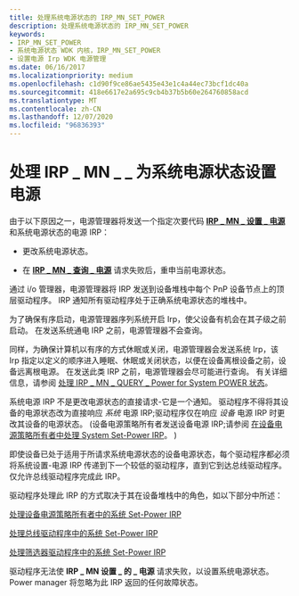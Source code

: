 ```yaml
---
title: 处理系统电源状态的 IRP_MN_SET_POWER
description: 处理系统电源状态的 IRP_MN_SET_POWER
keywords:
- IRP_MN_SET_POWER
- 系统电源状态 WDK 内核，IRP_MN_SET_POWER
- 设置电源 Irp WDK 电源管理
ms.date: 06/16/2017
ms.localizationpriority: medium
ms.openlocfilehash: c1d90f9ce86ae5435e43e1c4a44ec73bcf1dc40a
ms.sourcegitcommit: 418e6617e2a695c9cb4b37b5b60e264760858acd
ms.translationtype: MT
ms.contentlocale: zh-CN
ms.lasthandoff: 12/07/2020
ms.locfileid: "96836393"
---
```

# <a name="handling-irp_mn_set_power-for-system-power-states"></a>处理 IRP \_ MN \_ \_ 为系统电源状态设置电源





由于以下原因之一，电源管理器将发送一个指定次要代码 [**IRP \_ MN \_ 设置 \_ 电源**](./irp-mn-set-power.md) 和系统电源状态的电源 IRP：

-   更改系统电源状态。

-   在 [**IRP \_ MN \_ 查询 \_ 电源**](./irp-mn-query-power.md) 请求失败后，重申当前电源状态。

通过 i/o 管理器，电源管理器将 IRP 发送到设备堆栈中每个 PnP 设备节点上的顶层驱动程序。 IRP 通知所有驱动程序处于正确系统电源状态的堆栈中。

为了确保有序启动，电源管理器序列系统开启 Irp，使父设备有机会在其子级之前启动。 在发送系统通电 IRP 之前，电源管理器不会查询。

同样，为确保计算机以有序的方式休眠或关闭，电源管理器会发送系统 Irp，该 Irp 指定以定义的顺序进入睡眠、休眠或关闭状态，以便在设备离根设备之前，设备远离根电源。 在发送此类 IRP 之前，电源管理器会尽可能进行查询。 有关详细信息，请参阅 [处理 IRP \_ MN \_ QUERY \_ Power for System POWER 状态](handling-irp-mn-query-power-for-system-power-states.md)。

系统电源 IRP 不是更改电源状态的直接请求-它是一个通知。 驱动程序不得将其设备的电源状态改为直接响应 *系统* 电源 IRP;驱动程序仅在响应 *设备* 电源 IRP 时更改其设备的电源状态。  (设备电源策略所有者发送设备电源 IRP;请参阅 [在设备电源策略所有者中处理 System Set-Power IRP](handling-a-system-set-power-irp-in-a-device-power-policy-owner.md)。 ) 

即使设备已处于适用于所请求系统电源状态的设备电源状态，每个驱动程序都必须将系统设置-电源 IRP 传递到下一个较低的驱动程序，直到它到达总线驱动程序。 仅允许总线驱动程序完成此 IRP。

驱动程序处理此 IRP 的方式取决于其在设备堆栈中的角色，如以下部分中所述：

[处理设备电源策略所有者中的系统 Set-Power IRP](handling-a-system-set-power-irp-in-a-device-power-policy-owner.md)

[处理总线驱动程序中的系统 Set-Power IRP](handling-a-system-set-power-irp-in-a-bus-driver.md)

[处理筛选器驱动程序中的系统 Set-Power IRP](handling-a-system-set-power-irp-in-a-filter-driver.md)

驱动程序无法使 **IRP \_ MN 设置 \_ 的 \_ 电源** 请求失败，以设置系统电源状态。 Power manager 将忽略为此 IRP 返回的任何故障状态。

 

